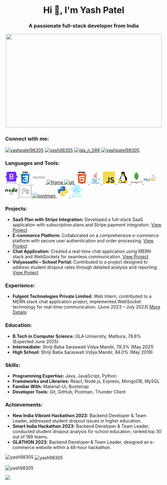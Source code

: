 <h1 align="center">Hi 👋, I'm Yash Patel</h1>
<h3 align="center">A passionate full-stack developer from India</h3>

<p align="center">
  <img src="https://media.giphy.com/media/i4MAH84pqe2m2aVojc/giphy.gif" width="500" height="300"/>
</p>

 
<h3 align="left">Connect with me:</h3>
<p align="left">
<a href="https://linkedin.com/in/yashpatel98305" target="blank"><img align="center" src="https://raw.githubusercontent.com/rahuldkjain/github-profile-readme-generator/master/src/images/icons/Social/linked-in-alt.svg" alt="yashpatel98305" height="30" width="40" /></a>
<a href="https://instagram.com/yash98305" target="blank"><img align="center" src="https://raw.githubusercontent.com/rahuldkjain/github-profile-readme-generator/master/src/images/icons/Social/instagram.svg" alt="yash98305" height="30" width="40" /></a>
<a href="https://www.codechef.com/users/gla_n_569" target="blank"><img align="center" style = "width:35px;" src="https://github.com/Yash98305/Yash98305/assets/99255356/4d442bd2-884c-44da-a407-5e72bbc592cb" alt="gla_n_569" height="30" width="40" /></a>
<a href="https://www.leetcode.com/yashpatel98305" target="blank"><img align="center" src="https://raw.githubusercontent.com/rahuldkjain/github-profile-readme-generator/master/src/images/icons/Social/leet-code.svg" alt="yashpatel98305" height="30" width="40" /></a>
</p>

<h3 align="left">Languages and Tools:</h3>
<p align="left"> 
<a href="https://getbootstrap.com" target="_blank" rel="noreferrer"> <img src="https://raw.githubusercontent.com/devicons/devicon/master/icons/bootstrap/bootstrap-plain-wordmark.svg" alt="bootstrap" width="40" height="40"/> </a> 
<a href="https://www.w3schools.com/css/" target="_blank" rel="noreferrer"> <img src="https://raw.githubusercontent.com/devicons/devicon/master/icons/css3/css3-original-wordmark.svg" alt="css3" width="40" height="40"/> </a> 
<a href="https://expressjs.com" target="_blank" rel="noreferrer"> <img src="https://raw.githubusercontent.com/devicons/devicon/master/icons/express/express-original-wordmark.svg" alt="express" width="40" height="40"/> </a> 
<a href="https://www.figma.com/" target="_blank" rel="noreferrer"> <img src="https://www.vectorlogo.zone/logos/figma/figma-icon.svg" alt="figma" width="40" height="40"/> </a> 
<a href="https://git-scm.com/" target="_blank" rel="noreferrer"> <img src="https://www.vectorlogo.zone/logos/git-scm/git-scm-icon.svg" alt="git" width="40" height="40"/> </a> 
<a href="https://www.w3.org/html/" target="_blank" rel="noreferrer"> <img src="https://raw.githubusercontent.com/devicons/devicon/master/icons/html5/html5-original-wordmark.svg" alt="html5" width="40" height="40"/> </a> 
<a href="https://www.java.com" target="_blank" rel="noreferrer"> <img src="https://raw.githubusercontent.com/devicons/devicon/master/icons/java/java-original.svg" alt="java" width="40" height="40"/> </a> 
<a href="https://developer.mozilla.org/en-US/docs/Web/JavaScript" target="_blank" rel="noreferrer"> <img src="https://raw.githubusercontent.com/devicons/devicon/master/icons/javascript/javascript-original.svg" alt="javascript" width="40" height="40"/> </a> 
<a href="https://www.linux.org/" target="_blank" rel="noreferrer"> <img src="https://raw.githubusercontent.com/devicons/devicon/master/icons/linux/linux-original.svg" alt="linux" width="40" height="40"/> </a> 
<a href="https://www.mongodb.com/" target="_blank" rel="noreferrer"> <img src="https://raw.githubusercontent.com/devicons/devicon/master/icons/mongodb/mongodb-original-wordmark.svg" alt="mongodb" width="40" height="40"/> </a> 
<a href="https://www.mysql.com/" target="_blank" rel="noreferrer"> <img src="https://raw.githubusercontent.com/devicons/devicon/master/icons/mysql/mysql-original-wordmark.svg" alt="mysql" width="40" height="40"/> </a> 
<a href="https://nodejs.org" target="_blank" rel="noreferrer"> <img src="https://raw.githubusercontent.com/devicons/devicon/master/icons/nodejs/nodejs-original-wordmark.svg" alt="nodejs" width="40" height="40"/> </a> 
<a href="https://www.photoshop.com/en" target="_blank" rel="noreferrer"> <img src="https://raw.githubusercontent.com/devicons/devicon/master/icons/photoshop/photoshop-line.svg" alt="photoshop" width="40" height="40"/> </a> 
<a href="https://postman.com" target="_blank" rel="noreferrer"> <img src="https://www.vectorlogo.zone/logos/getpostman/getpostman-icon.svg" alt="postman" width="40" height="40"/> </a> 
<a href="https://www.python.org" target="_blank" rel="noreferrer"> <img src="https://raw.githubusercontent.com/devicons/devicon/master/icons/python/python-original.svg" alt="python" width="40" height="40"/> </a> 
<a href="https://reactjs.org/" target="_blank" rel="noreferrer"> <img src="https://raw.githubusercontent.com/devicons/devicon/master/icons/react/react-original-wordmark.svg" alt="react" width="40" height="40"/> </a> 
</p>

<h3 align="left">Projects:</h3>
<ul>
  <li><b>SaaS Plan with Stripe Integration:</b> Developed a full-stack SaaS application with subscription plans and Stripe payment integration. <a href="LINK">View Project</a></li>
  <li><b>E-commerce Platform:</b> Collaborated on a comprehensive e-commerce platform with secure user authentication and order processing. <a href="LINK">View Project</a></li>
  <li><b>Chat Application:</b> Created a real-time chat application using MERN stack and WebSockets for seamless communication. <a href="LINK">View Project</a></li>
  <li><b>Vidyasaathi – School Portal:</b> Contributed to a project designed to address student dropout rates through detailed analysis and reporting. <a href="LINK">View Project</a></li>
</ul>

<h3 align="left">Experience:</h3>
<ul>
  <li><b>Fulgent Technologies Private Limited:</b> Web Intern, contributed to a MERN stack chat application project, implemented WebSocket technology for real-time communication. (June 2023 – July 2023) <a href="LINK">More Details</a></li>
</ul>

<h3 align="left">Education:</h3>
<ul>
  <li><b>B.Tech in Computer Science:</b> GLA University, Mathura, 78.6% (Expected June 2025)</li>
  <li><b>Intermediate:</b> Shriji Baba Saraswati Vidya Mandir, 78.3% (May 2021)</li>
  <li><b>High School:</b> Shriji Baba Saraswati Vidya Mandir, 84.0% (May 2019)</li>
</ul>

<h3 align="left">Skills:</h3>
<ul>
  <li><b>Programming Expertise:</b> Java, JavaScript, Python</li>
  <li><b>Frameworks and Libraries:</b> React, Node.js, Express, MongoDB, MySQL</li>
  <li><b>Familiar With:</b> Material-UI, Bootstrap</li>
  <li><b>Developer Tools:</b> Git, GitHub, Postman, Thunder Client</li>
</ul>

<h3 align="left">Achievements:</h3>
<ul>
  <li><b>New India Vibrant Hackathon 2023:</b> Backend Developer & Team Leader, addressed student dropout issues in higher education.</li>
  <li><b>Smart India Hackathon 2023:</b> Backend Developer & Team Leader, conducted student dropout analysis for school education, ranked top 30 out of 189 teams.</li>
  <li><b>GLATHON 2023:</b> Backend Developer & Team Leader, designed an e-commerce website within a 48-hour hackathon.</li>
</ul>

<p><img align="left" src="https://github-readme-stats.vercel.app/api/top-langs?username=yash98305&show_icons=true&locale=en&layout=compact" alt="yash98305" /></p>

<p>&nbsp;<img align="center" src="https://github-readme-stats.vercel.app/api?username=yash98305&show_icons=true&locale=en" alt="yash98305" /></p>

<p><img align="center" src="https://github-readme-streak-stats.herokuapp.com/?user=yash98305&" alt="yash98305" /></p>
<a href="https://visitcount.itsvg.in">
  <img src="https://visitcount.itsvg.in/api?id=yash98305&label=Profile%20Views&color=0&icon=0&pretty=true" />
</a>
